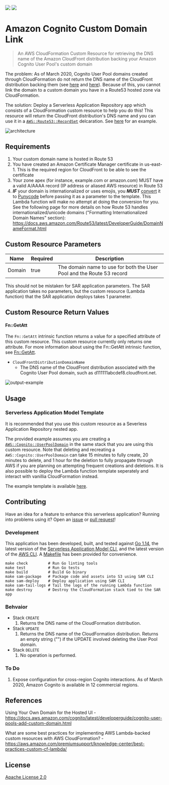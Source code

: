 ![](https://codebuild.us-east-2.amazonaws.com/badges?uuid=eyJlbmNyeXB0ZWREYXRhIjoiRXh5VkFmNmdIeUtxbFNzVHBML0pLck1zZWxYeERoSTZybzVabXBSOWlpWTFPS0Z0bG1POXY5RGYvUUNvQTAwNmhIUWF1NkJxL2JuOHlsN0IvUzdNejNVPSIsIml2UGFyYW1ldGVyU3BlYyI6ImVidEJscmVZeHRZTm12L08iLCJtYXRlcmlhbFNldFNlcmlhbCI6MX0%3D&branch=master)
[![][sar-logo]](https://serverlessrepo.aws.amazon.com/applications/arn:aws:serverlessrepo:us-east-1:273450712882:applications~amazon-cognito-domain-distribution)

[sar-deploy]: https://img.shields.io/badge/Serverless%20Application%20Repository-Deploy%20Now-FF9900?logo=amazon%20aws&style=flat-square
[sar-logo]: https://img.shields.io/badge/Serverless%20Application%20Repository-View-FF9900?logo=amazon%20aws&style=flat-square

# Amazon Cognito Custom Domain Link
>An AWS CloudFormation Custom Resource for retrieving the DNS name of the Amazon CloudFront distribution backing your Amazon Cognito User Pool's custom domain

The problem: As of March 2020, Cognito User Pool domains created through CloudFormation do not return the DNS name of the CloudFront distribution backing them (see [here](https://github.com/aws-cloudformation/aws-cloudformation-coverage-roadmap/issues/356) and [here](https://github.com/aws-cloudformation/aws-cloudformation-coverage-roadmap/issues/58#issuecomment-539652016)). Because of this, you cannot link the domain to a custom domain you have in a Route53 hosted zone via CloudFormation.

The solution: Deploy a Serverless Application Repository app which consists of a CloudFormation custom resource to help you do this! This resource will return the CloudFront distribution's DNS name and you can use it in a [`AWS::Route53::RecordSet`](https://docs.aws.amazon.com/AWSCloudFormation/latest/UserGuide/aws-properties-route53-recordset.html) delcaration. See [here](https://raw.githubusercontent.com/swoldemi/amazon-cognito-domain-distribution/master/example-sam-template.yaml) for an example.

![architecture](https://raw.githubusercontent.com/swoldemi/amazon-cognito-domain-distribution/master/screenshots/architecture.png)

## Requirements
1. Your custom domain name is hosted in Route 53
2. You have created an Amazon Certificate Manager certificate in us-east-1. This is the required region for CloudFront to be able to see the certificate
3. Your zone apex (for instance, example.com or amazon.com) MUST have a valid A/AAAA record (IP address or aliased AWS resource) in Route 53
4. ***IF*** your domain is internationalized or uses emojis, you ***MUST*** [convert](https://www.punycoder.com/) it to [Punycode](https://en.wikipedia.org/wiki/Punycode) before passing it as a parameter to the template. This Lambda function will make no attempt at doing the conversion for you. See the following page for more details on how Route 53 handles internationalized/unicode domains ("Formatting Internationalized Domain Names" section): https://docs.aws.amazon.com/Route53/latest/DeveloperGuide/DomainNameFormat.html

## Custom Resource Parameters
|Name           |Required |Description                                                           |                 
|---------------|---------|----------------------------------------------------------------------|
|Domain         |true     |The domain name to use for both the User Pool and the Route 53 record |

This should not be mistaken for SAR application parameters. The SAR application takes no parameters, but the custom resource (Lambda function) that the SAR application deploys takes 1 parameter.

## Custom Resource Return Values
#### Fn::GetAtt
The `Fn::GetAtt` intrinsic function returns a value for a specified attribute of this custom resource. This custom resource currently only returns one attribute.
For more information about using the Fn::GetAtt intrinsic function, see [Fn::GetAtt](https://docs.aws.amazon.com/AWSCloudFormation/latest/UserGuide/intrinsic-function-reference-getatt.html).
- `CloudFrontDistributionDomainName`
    - The DNS name of the CloudFront distribution associated with the Cognito User Pool domain, such as d111111abcdef8.cloudfront.net.

![output-example](https://raw.githubusercontent.com/swoldemi/amazon-cognito-domain-distribution/master/screenshots/output.PNG)


## Usage

###  Serverless Application Model Template
It is recommended that you use this custom resource as a Severless Application Repository nested app.

The provided example assumes you are creating a [`AWS::Cognito::UserPoolDomain`](https://docs.aws.amazon.com/AWSCloudFormation/latest/UserGuide/aws-resource-cognito-userpooldomain.html) in the same stack that you are using this custom resource. Note that deleting and recreating a `AWS::Cognito::UserPoolDomain` can take 15 minutes to fully create, 20 minutes to delete, and 1 hour for the deletion to fully propagate through AWS if you are planning on attempting frequent creations and deletions. It is also possible to deploy the Lambda function template seperately and interact with vanillia CloudFormation instead.

The example template is available [here](https://raw.githubusercontent.com/swoldemi/amazon-cognito-domain-distribution/master/example-sam-template.yaml).

## Contributing
Have an idea for a feature to enhance this serverless application? Running into problems using it? Open an [issue](https://github.com/swoldemi/amazon-cognito-domain-distribution/issues) or [pull request](https://github.com/swoldemi/amazon-cognito-domain-distribution/pulls)!

### Development
This application has been developed, built, and tested against [Go 1.14](https://golang.org/dl/), the latest version of the [Serverless Application Model CLI](https://github.com/awslabs/aws-sam-cli), and the latest version of the [AWS CLI](https://docs.aws.amazon.com/cli/latest/userguide/cli-chap-install.html). A [Makefile](https://github.com/swoldemi/amazon-cognito-domain-distribution/blob/master/Makefile) has been provided for convenience.

```
make check         # Run Go linting tools
make test          # Run Go tests
make build         # Build Go binary
make sam-package   # Package code and assets into S3 using SAM CLI
make sam-deploy    # Deploy application using SAM CLI
make sam-tail-logs # Tail the logs of the running Lambda function
make destroy       # Destroy the CloudFormation stack tied to the SAR app
```

### Behvaior
- Stack `CREATE`
  1. Returns the DNS name of the CloudFormation distribution.
- Stack `UPDATE`
  1. Returns the DNS name of the CloudFormation distribution. Returns an empty string ("") if the UPDATE involved deleting the User Pool domain.
- Stack `DELETE`
  1. No operation is performed.

### To Do
1. Expose configuration for cross-region Cognito interactions. As of March 2020, Amazon Cognito is available in 12 commercial regions. 

## References
Using Your Own Domain for the Hosted UI - https://docs.aws.amazon.com/cognito/latest/developerguide/cognito-user-pools-add-custom-domain.html

What are some best practices for implementing AWS Lambda-backed custom resources with AWS CloudFormation? - https://aws.amazon.com/premiumsupport/knowledge-center/best-practices-custom-cf-lambda/

## License
[Apache License 2.0](https://spdx.org/licenses/Apache-2.0.html)
